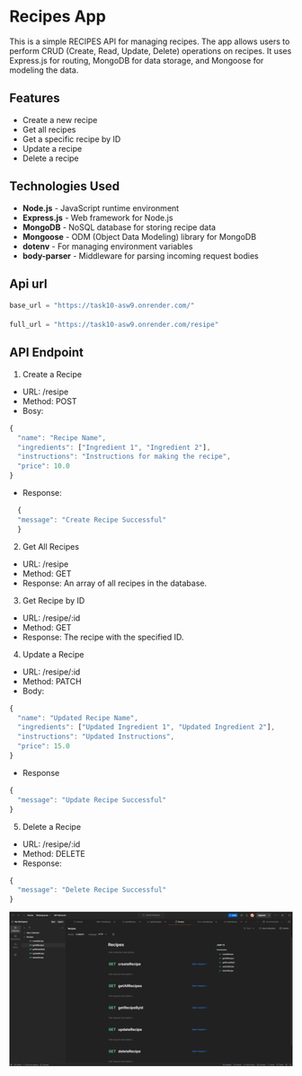 # Recipes App

This is a simple RECIPES API for managing recipes. The app allows users to perform CRUD (Create, Read, Update, Delete) operations on recipes. It uses Express.js for routing, MongoDB for data storage, and Mongoose for modeling the data.

## Features

- Create a new recipe
- Get all recipes
- Get a specific recipe by ID
- Update a recipe
- Delete a recipe

## Technologies Used

- **Node.js** - JavaScript runtime environment
- **Express.js** - Web framework for Node.js
- **MongoDB** - NoSQL database for storing recipe data
- **Mongoose** - ODM (Object Data Modeling) library for MongoDB
- **dotenv** - For managing environment variables
- **body-parser** - Middleware for parsing incoming request bodies


## Api url
```js
base_url = "https://task10-asw9.onrender.com/"

full_url = "https://task10-asw9.onrender.com/resipe"
```

## API Endpoint



1. Create a Recipe

* URL: /resipe
* Method: POST
* Bosy:
```js
{
  "name": "Recipe Name",
  "ingredients": ["Ingredient 1", "Ingredient 2"],
  "instructions": "Instructions for making the recipe",
  "price": 10.0
}

```
* Response:
  
```js
  {
  "message": "Create Recipe Successful"
  }
```

2. Get All Recipes
* URL: /resipe
* Method: GET
* Response: An array of all recipes in the database.

3. Get Recipe by ID
* URL: /resipe/:id
* Method: GET
* Response: The recipe with the specified ID.

4. Update a Recipe
* URL: /resipe/:id
* Method: PATCH
* Body:

```js
{
  "name": "Updated Recipe Name",
  "ingredients": ["Updated Ingredient 1", "Updated Ingredient 2"],
  "instructions": "Updated Instructions",
  "price": 15.0
}
```
* Response 
```js
{
  "message": "Update Recipe Successful"
}

```
5. Delete a Recipe
* URL: /resipe/:id
* Method: DELETE
* Response:
  
```js
{
  "message": "Delete Recipe Successful"
}
```


![alt text](./README_IMG/image.png)